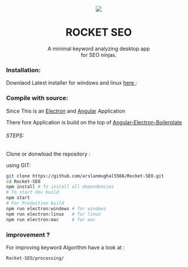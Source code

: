 <div>
  
  <p align="center">
      <img src="https://i.imgur.com/zUMhf2k.png"com">
  </p>


<h1 align="center">ROCKET SEO</h1>
<p align="center">A minimal keyword analyzing desktop app<br>
    for SEO ninjas.
</p>
</div>

### Installation:

Downlaod Latest installer for windows and linux [here ](https://github.com/arslanmughal5566/Rocket-SEO/releases):



### Compile with source:

Since This is an [Electron](https://electronjs.org) and [Angular](https://angular.io) Application

There fore Application is build on the top of [Angular-Electron-Boilerplate](https://github.com/maximegris/angular-electron)

###### STEPS:

Clone or donwload the repository :

using GIT:

```bash
git clone https://github.com/arslanmughal5566/Rocket-SEO.git
cd Rocket-SEO
npm install # To install all dependencies
# To start dev build
npm start
# For Production build
npm run electron:windows # for windows
npm run electron:linux   # for linux
npm run electron:mac     # for mac
```

### improvement ?

For improving keyword Algorithm have a look at :

`Rocket-SEO/processing/`














